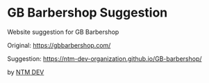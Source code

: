 # GB Barbershop Suggestion

 Website suggestion for GB Barbershop

Original: https://gbbarbershop.com/

Suggestion: https://ntm-dev-organization.github.io/GB-barbershop/

by [NTM DEV](https://ntmdev.me "NTM DEV website")
